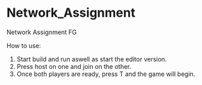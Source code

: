 # Network_Assignment
Network Assignment FG

How to use:
1. Start build and run aswell as start the editor version.
2. Press host on one and join on the other.
3. Once both players are ready, press T and the game will begin.
